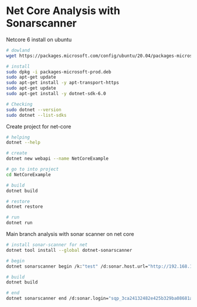 # Net Core Analysis with Sonarscanner

Netcore 6 install on ubuntu
``` bash
# dowland
wget https://packages.microsoft.com/config/ubuntu/20.04/packages-microsoft-prod.deb -O packages-microsoft-prod.deb

# install
sudo dpkg -i packages-microsoft-prod.deb
sudo apt-get update 
sudo apt-get install -y apt-transport-https
sudo apt-get update    
sudo apt-get install -y dotnet-sdk-6.0

# Checking
sudo dotnet --version
sudo dotnet --list-sdks

```

Create project for net-core
``` bash
# helping
dotnet --help

# create
dotnet new webapi --name NetCoreExample

# go to into project
cd NetCoreExample

# build
dotnet build

# restore
dotnet restore

# run
dotnet run

```

Main branch analysis with sonar scanner on net core
``` bash
# install sonar-scanner for net
dotnet tool install --global dotnet-sonarscanner

# begin
dotnet sonarscanner begin /k:"test" /d:sonar.host.url="http://192.168.1.40:9000"  /d:sonar.login="sqp_3ca24132482e425b329ba08681ad5ca518ba2721"

# build
dotnet build

# end
dotnet sonarscanner end /d:sonar.login="sqp_3ca24132482e425b329ba08681ad5ca518ba2721"

```